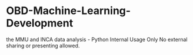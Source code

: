 # OBD-Machine-Learning-Development
the MMU and INCA data analysis - Python
Internal Usage Only
No external sharing or presenting allowed. 
